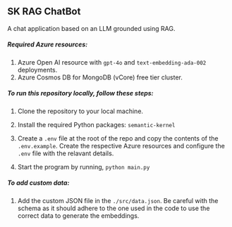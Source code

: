 ## SK RAG ChatBot

A chat application based on an LLM grounded using RAG.

##### Required Azure resources:

1. Azure Open AI resource with `gpt-4o` and `text-embedding-ada-002` deployments.
2. Azure Cosmos DB for MongoDB (vCore) free tier cluster.


##### To run this repository locally, follow these steps:

1. Clone the repository to your local machine.

2. Install the required Python packages: `semantic-kernel`

3. Create a `.env` file at the root of the repo and copy the contents of the `.env.example`. Create the respective Azure resources and configure the `.env` file with the relavant details.

4. Start the program by running, `python main.py`

##### To add custom data:

1. Add the custom JSON file in the `./src/data.json`. Be careful with the schema as it should adhere to the one used in the code to use the correct data to generate the embeddings.